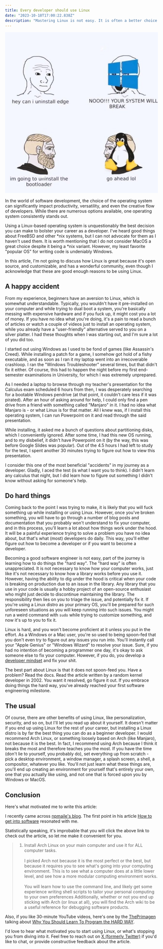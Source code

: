 ```yaml
---
title: Every developer should use Linux
date: "2023-10-18T17:00:22.838Z"
description: "Mastering Linux is not easy. It is often a better choice for developers to learn things the hard way."
---
```


![I want to uninstall my bootloader](./meme.jpeg)

In the world of software development, the choice of the operating system can significantly impact productivity, versatility, and even the creative flow of developers. While there are numerous options available, one operating system consistently stands out.

Using a Linux-based operating system is unquestionably the best decision you can make to bolster your career as a developer. I've heard good things about FreeBSD and other \*nix systems, but I can not advocate for them as I haven't used them. It is worth mentioning that I do not consider MacOS a great choice despite it being a \*nix variant. However, my least favorite "popular OS" for writing code is undeniably Windows.

In this article, I'm not going to discuss how Linux is great because it's open source, and customizable, and has a wonderful community, even though I acknowledge that these are good enough reasons to be using Linux.

## A happy accident

From my experience, beginners have an aversion to Linux, which is somewhat understandable. Typically, you wouldn't have it pre-installed on your computer and while trying to dual boot a system, you're basically messing with expensive hardware and if you fuck up, it might cost you a lot of money. If you have no idea what you're doing, it's a pain to read a bunch of articles or watch a couple of videos just to install an operating system, while you already have a "user-friendly" alternative served to you on a silver platter. I had these thoughts when I was starting out, and I'm sure a lot of you did too.

I started out using Windows as I used to be fond of games (like Assassin's Creed). While installing a patch for a game, I somehow got hold of a fishy executable, and as soon as I ran it my laptop went into an irrecoverable crashloop. I ran the "Windows Troubleshooter" several times, but that didn't fix it either. Of course, this had to happen the night before my first end-semester examinations in University, for which I was extremely unprepared.

As I needed a laptop to browse through my teacher's presentation for the Calculus exam scheduled 6 hours from then, I was desperately searching for a bootable Windows pendrive (at that point, it couldn't care less if it was pirated). After an hour of asking around for help, I could only find a pen drive from a friend with something called "Manjaro" in it. I had no idea what Manjaro is - or what Linux is for that matter. All I knew was, if I install this operating system, I can run Powerpoint on it and read through the said presentation.

While installing, it asked me a bunch of questions about partitioning disks, which I conveniently ignored. After some time, I had this new OS running, and to my disbelief, it didn't have Powerpoint on it (by the way, this was before Google Slides was popular). Out of the 4.5 hours I had left to study for the test, I spent another 30 minutes trying to figure out how to view this presentation.

I consider this one of the most beneficial "accidents" in my journey as a developer. Gladly, I aced the test (is what I want you to think). I didn't learn any calculus that night, but I did learn how to figure out something I didn't know without asking for someone's help.

## Do hard things

Coming back to the point I was trying to make, it is likely that you will fuck something up while installing or using Linux. However, once you've broken something, you will have to go through a number of blog posts and documentation that you probably won't understand to fix your computer, and in this process, you'll learn a lot about how things work under the hood. It will be a painful experience trying to solve a problem you have no idea about, but that's what (most) developers do daily. This way, you'll either figure out how to become a developer or if you want to become a developer.

Becoming a good software engineer is not easy, part of the journey is learning how to do things the "hard way". The "hard way" is often unappreciated. It is not necessary to know how your computer works, just like it's not necessary to know how a library works before you use it. However, having the ability to dig under the hood is critical when your code is breaking on production due to an issue in the library. Any library that you use in your code is usually a hobby project of an open-source enthusiast who might just decide to discontinue maintaining the library. The responsibility then lies on you to triage the issue, and potentially fix it. If you're using a Linux distro as your primary OS, you'll be prepared for such unforeseen situations as you will keep running into such issues. You might run a weird command with `sudo` while trying to customize something, and now it's up to you to fix it.

Linux is hard, and you won't become proficient at it unless you put in the effort. As a Windows or a Mac user, you're so used to being spoon-fed that you don't even try to figure out any issues you run into. You'll instantly call your "Apple Genius" or "Windows Wizard" to resolve your issue. Sure, if you had no intention of becoming a programmer one day, it's okay to ask someone else to fix your computer. However, if you do, you develop a [developer mindset](https://skillcrush.com/blog/the-developer-mindset/) and fix your shit.

The best part about Linux is that it does not spoon-feed you. Have a problem? Read the docs. Read the article written by a random kernel developer in 2002. You want it resolved, go figure it out. If you embrace doing things the hard way, you've already reached your first software engineering milestone.

## The usual

Of course, there are other benefits of using Linux, like personalization, security, and so on, but I'll let you read up about it yourself. It doesn't matter if you end up using Linux for the rest of your career, but installing a Linux distro is by far the best thing you can do as a beginner developer. I would recommend Arch Linux, or something loosely based on Arch (like Manjaro), not because it is the best. In fact, I recommend using Arch because I think it breaks the most and therefore teaches you the most. If you have the time (don't lie to yourself, you probably do), set everything up from scratch - pick a desktop environment, a window manager, a splash screen, a shell, a compositor, whatever you like. You'll not just learn what these things are, you'll end up creating an environment for yourself that's entirely your own, one that you actually like using, and not one that is forced upon you by Windows or MacOS.

## Conclusion

Here's what motivated me to write this article:

I recently came across [npmaile's blog](https://github.com/npmaile/blog/). The first point in his article [How to get into software](https://github.com/npmaile/blog/blob/main/posts/2.%20How%20to%20get%20into%20software.md#1-install-arch-linux-on-your-main-computer-and-use-it-for-all-computer-tasks) resonated with me.

Statistically speaking, it's improbable that you will click the above link to check out the article, so let me make it convenient for you.

> 1. Install Arch Linux on your main computer and use it for ALL computer tasks. \
>     \
>     I picked Arch not because it is the most perfect or the best, but because it requires you to see what's going into your computing environment. This is to see what a computer does at a little lower level, and see how a more modular computing environment works.\
>    \
>     You will learn how to use the command line, and likely get some experience writing shell scripts to tailor your personal computing to your own preferences Additionally, whether or not you end up sticking with Arch (or linux at all), you will find the Arch wiki to be a useful reference for debugging software products.

Also, if you like 30-minute YouTube videos, here's one by the [ThePrimagen](https://www.youtube.com/c/theprimeagen) talking about [Why You Should Learn To Program the HARD WAY](https://www.youtube.com/watch?v=DZkbDCSdC1Q).

I'd love to hear what motivated you to start using Linux, or what's stopping you from diving into it. Feel free to reach out on [X (formerly Twitter)](https://x.com/roerohan) if you'd like to chat, or provide constructive feedback about the article.
